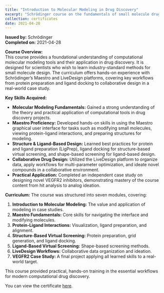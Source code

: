 ```yaml
---
title: "Introduction to Molecular Modeling in Drug Discovery"
excerpt: "Schrödinger course on the fundamentals of small molecule drug discovery with Maestro and LiveDesign, covering protein preparation, ligand docking, and collaborative design.<br/><a href='/files/introduction-to-molecular-modeling-in-drug-discovery-schrodinger-2021.pdf' target='_blank'><img src='/images/introduction-to-molecular-modeling-in-drug-discovery-schrodinger-2021.png' width='300' alt='Introduction to Molecular Modeling in Drug Discovery Certificate'></a>"
collection: certificates
date: 2021-04-28
---
```


**Issued by:** Schrödinger  
**Completed on:** 2021-04-28

**Course Overview:**  
This course provides a foundational understanding of computational molecular modeling tools and their application in drug discovery. It is designed for scientists who wish to learn industry-standard methods for small molecule design. The curriculum offers hands-on experience with Schrödinger’s Maestro and LiveDesign platforms, covering key workflows from protein preparation and ligand docking to collaborative design in a real-world case study.

**Key Skills Acquired:**
*   **Molecular Modeling Fundamentals:** Gained a strong understanding of the theory and practical application of computational tools in drug discovery projects.
*   **Maestro Proficiency:** Developed hands-on skills in using the Maestro graphical user interface for tasks such as modifying small molecules, viewing protein-ligand interactions, and preparing structures for modeling.
*   **Structure & Ligand-Based Design:** Learned best practices for protein and ligand preparation (LigPrep), ligand docking for structure-based virtual screening, and shape-based screening for ligand-based design.
*   **Collaborative Drug Design:** Utilized the LiveDesign platform to organize data, apply workflows for multi-parameter optimization, and ideate novel compounds in a collaborative environment.
*   **Practical Application:** Completed an independent case study on designing novel VEGFR2 inhibitors, demonstrating mastery of the course content from hit analysis to analog ideation.

**Curriculum:**
The course was structured into seven modules, covering:
1.  **Introduction to Molecular Modeling:** The value and application of modeling in case studies.
2.  **Maestro Fundamentals:** Core skills for navigating the interface and modifying molecules.
3.  **Protein-Ligand Interactions:** Visualization, ligand preparation, and alignment.
4.  **Structure-Based Virtual Screening:** Protein preparation, grid generation, and ligand docking.
5.  **Ligand-Based Virtual Screening:** Shape-based screening methods.
6.  **LiveDesign Workflows:** Collaborative data organization and ideation.
7.  **VEGFR2 Case Study:** A final project applying all learned skills to a real-world target.

This course provided practical, hands-on training in the essential workflows for modern computational drug discovery.

You can view the certificate <a href='/files/introduction-to-molecular-modeling-in-drug-discovery-schrodinger-2021.pdf' target='_blank'>here</a>.
